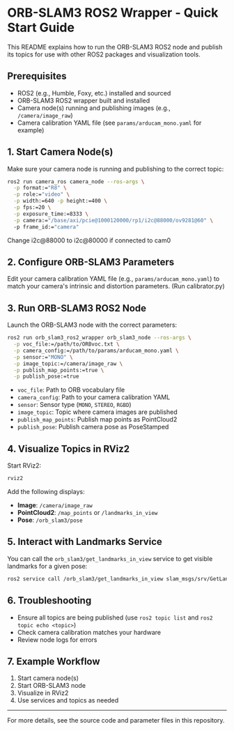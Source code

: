 # ORB-SLAM3 ROS2 Wrapper - Quick Start Guide

This README explains how to run the ORB-SLAM3 ROS2 node and publish its topics for use with other ROS2 packages and visualization tools.

## Prerequisites
- ROS2 (e.g., Humble, Foxy, etc.) installed and sourced
- ORB-SLAM3 ROS2 wrapper built and installed
- Camera node(s) running and publishing images (e.g., `/camera/image_raw`)
- Camera calibration YAML file (see `params/arducam_mono.yaml` for example)

## 1. Start Camera Node(s)
Make sure your camera node is running and publishing to the correct topic:

```bash
ros2 run camera_ros camera_node --ros-args \
  -p format:="R8" \
  -p role:="video" \
  -p width:=640 -p height:=400 \
  -p fps:=20 \
  -p exposure_time:=8333 \
  -p camera:="/base/axi/pcie@1000120000/rp1/i2c@88000/ov9281@60" \ 
  -p frame_id:="camera"
```
Change i2c@88000 to i2c@80000 if connected to cam0

## 2. Configure ORB-SLAM3 Parameters
Edit your camera calibration YAML file (e.g., `params/arducam_mono.yaml`) to match your camera's intrinsic and distortion parameters.
(Run calibrator.py)

## 3. Run ORB-SLAM3 ROS2 Node
Launch the ORB-SLAM3 node with the correct parameters:

```bash
ros2 run orb_slam3_ros2_wrapper orb_slam3_node --ros-args \
  -p voc_file:=/path/to/ORBvoc.txt \
  -p camera_config:=/path/to/params/arducam_mono.yaml \
  -p sensor:="MONO" \
  -p image_topic:=/camera/image_raw \
  -p publish_map_points:=true \
  -p publish_pose:=true
```

- `voc_file`: Path to ORB vocabulary file
- `camera_config`: Path to your camera calibration YAML
- `sensor`: Sensor type (`MONO`, `STEREO`, `RGBD`)
- `image_topic`: Topic where camera images are published
- `publish_map_points`: Publish map points as PointCloud2
- `publish_pose`: Publish camera pose as PoseStamped

## 4. Visualize Topics in RViz2
Start RViz2:
```bash
rviz2
```
Add the following displays:
- **Image**: `/camera/image_raw`
- **PointCloud2**: `/map_points` or `/landmarks_in_view`
- **Pose**: `/orb_slam3/pose`

## 5. Interact with Landmarks Service
You can call the `orb_slam3/get_landmarks_in_view` service to get visible landmarks for a given pose:
```bash
ros2 service call /orb_slam3/get_landmarks_in_view slam_msgs/srv/GetLandmarksInView "{pose: ...}"
```

## 6. Troubleshooting
- Ensure all topics are being published (use `ros2 topic list` and `ros2 topic echo <topic>`)
- Check camera calibration matches your hardware
- Review node logs for errors

## 7. Example Workflow
1. Start camera node(s)
2. Start ORB-SLAM3 node
3. Visualize in RViz2
4. Use services and topics as needed

---

For more details, see the source code and parameter files in this repository.
